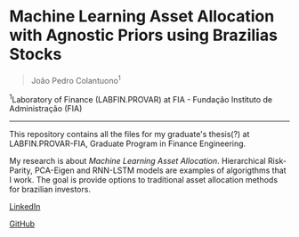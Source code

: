 # Machine Learning Asset Allocation with Agnostic Priors using Brazilias Stocks

> João Pedro Colantuono<sup>1</sup>

<sup>1</sup>Laboratory of Finance (LABFIN.PROVAR) at FIA - Fundação Instituto de Administração (FIA)

---
This repository contains all the files for my graduate's thesis(?) at LABFIN.PROVAR-FIA, Graduate Program in Finance Engineering.

My research is about _Machine Learning Asset Allocation_. Hierarchical Risk-Parity, PCA-Eigen and RNN-LSTM models are examples of algorigthms that I work. 
The goal is provide options to traditional asset allocation methods for brazilian investors.

<!-- Links -->

[LinkedIn](https://www.linkedin.com/in/jpcolantuono/)  
  
[GitHub](https://github.com/colantuono)